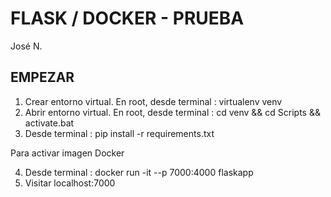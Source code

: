# FLASK / DOCKER - PRUEBA

José N.

## EMPEZAR

1. Crear entorno virtual. En root, desde terminal : virtualenv venv
2. Abrir entorno virtual. En root, desde terminal : cd venv && cd Scripts && activate.bat
3. Desde terminal : pip install -r requirements.txt

Para activar imagen Docker

4. Desde terminal : docker run -it --p 7000:4000 flaskapp
5. Visitar localhost:7000
